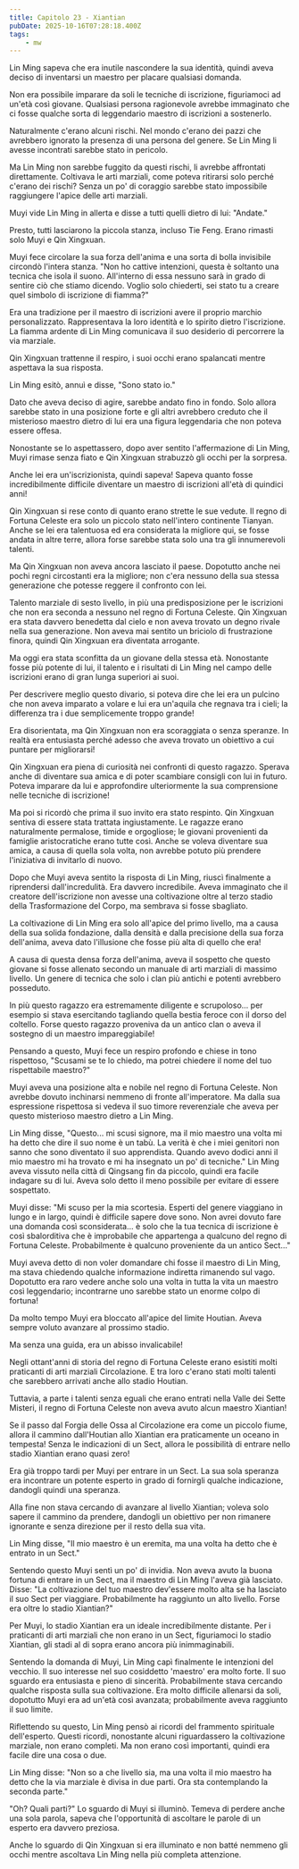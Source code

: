 ```yaml
---
title: Capitolo 23 - Xiantian
pubDate: 2025-10-16T07:28:18.400Z
tags:
    - mw
---
```



Lin Ming sapeva che era inutile nascondere la sua identità, quindi aveva deciso di inventarsi un maestro per placare qualsiasi domanda.


Non era possibile imparare da soli le tecniche di iscrizione, figuriamoci ad un'età così giovane. Qualsiasi persona ragionevole avrebbe immaginato che ci fosse qualche sorta di leggendario maestro di iscrizioni a sostenerlo.


Naturalmente c'erano alcuni rischi. Nel mondo c'erano dei pazzi che avrebbero ignorato la presenza di una persona del genere. Se Lin Ming li avesse incontrati sarebbe stato in pericolo.


Ma Lin Ming non sarebbe fuggito da questi rischi, li avrebbe affrontati direttamente. Coltivava le arti marziali, come poteva ritirarsi solo perché c'erano dei rischi? Senza un po' di coraggio sarebbe stato impossibile raggiungere l'apice delle arti marziali.


Muyi vide Lin Ming in allerta e disse a tutti quelli dietro di lui: "Andate."


Presto, tutti lasciarono la piccola stanza, incluso Tie Feng. Erano rimasti solo Muyi e Qin Xingxuan.


Muyi fece circolare la sua forza dell'anima e una sorta di bolla invisibile circondò l'intera stanza. "Non ho cattive intenzioni, questa è soltanto una tecnica che isola il suono. All'interno di essa nessuno sarà in grado di sentire ciò che stiamo dicendo. Voglio solo chiederti, sei stato tu a creare quel simbolo di iscrizione di fiamma?"


Era una tradizione per il maestro di iscrizioni avere il proprio marchio personalizzato. Rappresentava la loro identità e lo spirito dietro l'iscrizione. La fiamma ardente di Lin Ming comunicava il suo desiderio di percorrere la via marziale.


Qin Xingxuan trattenne il respiro, i suoi occhi erano spalancati mentre aspettava la sua risposta.


Lin Ming esitò, annuì e disse, "Sono stato io."


Dato che aveva deciso di agire, sarebbe andato fino in fondo.
Solo allora sarebbe stato in una posizione forte e gli altri avrebbero creduto che il misterioso maestro dietro di lui era una figura leggendaria che non poteva essere offesa.


Nonostante se lo aspettassero, dopo aver sentito l'affermazione di Lin Ming, Muyi rimase senza fiato e Qin Xingxuan strabuzzò gli occhi per la sorpresa.


Anche lei era un'iscrizionista, quindi sapeva! Sapeva quanto fosse incredibilmente difficile diventare un maestro di iscrizioni all'età di quindici anni!


Qin Xingxuan si rese conto di quanto erano strette le sue vedute. Il regno di Fortuna Celeste era solo un piccolo stato nell'intero continente Tianyan. Anche se lei era talentuosa ed era considerata la migliore qui, se fosse andata in altre terre, allora forse sarebbe stata solo una tra gli innumerevoli talenti.


Ma Qin Xingxuan non aveva ancora lasciato il paese. Dopotutto anche nei pochi regni circostanti era la migliore; non c'era nessuno della sua stessa generazione che potesse reggere il confronto con lei.


Talento marziale di sesto livello, in più una predisposizione per le iscrizioni che non era seconda a nessuno nel regno di Fortuna Celeste. Qin Xingxuan era stata davvero benedetta dal cielo e non aveva trovato un degno rivale nella sua generazione. Non aveva mai sentito un briciolo di frustrazione finora, quindi Qin Xingxuan era diventata arrogante.


Ma oggi era stata sconfitta da un giovane della stessa età.
Nonostante fosse più potente di lui, il talento e i risultati di Lin Ming nel campo delle iscrizioni erano di gran lunga superiori ai suoi.


Per descrivere meglio questo divario, si poteva dire che lei era un pulcino che non aveva imparato a volare e lui era un'aquila che regnava tra i cieli; la differenza tra i due semplicemente troppo grande!


Era disorientata, ma Qin Xingxuan non era scoraggiata o senza speranze. In realtà era entusiasta perché adesso che aveva trovato un obiettivo a cui puntare per migliorarsi!


Qin Xingxuan era piena di curiosità nei confronti di questo ragazzo. Sperava anche di diventare sua amica e di poter scambiare consigli con lui in futuro. Poteva imparare da lui e approfondire ulteriormente la sua comprensione nelle tecniche di iscrizione!


Ma poi si ricordò che prima il suo invito era stato respinto. Qin Xingxuan sentiva di essere stata trattata ingiustamente. Le ragazze erano naturalmente permalose, timide e orgogliose; le giovani provenienti da famiglie aristocratiche erano tutte così. Anche se voleva diventare sua amica, a causa di quella sola volta, non avrebbe potuto più prendere l'iniziativa di invitarlo di nuovo.


Dopo che Muyi aveva sentito la risposta di Lin Ming, riuscì finalmente a riprendersi dall'incredulità. Era davvero incredibile. Aveva immaginato che il creatore dell'iscrizione non avesse una coltivazione oltre al terzo stadio della Trasformazione del Corpo, ma sembrava si fosse sbagliato.


La coltivazione di Lin Ming era solo all'apice del primo livello, ma a causa della sua solida fondazione, dalla densità e dalla precisione della sua forza dell'anima, aveva dato l'illusione che fosse più alta di quello che era!


A causa di questa densa forza dell'anima, aveva il sospetto che questo giovane si fosse allenato secondo un manuale di arti marziali di massimo livello. Un genere di tecnica che solo i clan più antichi e potenti avrebbero posseduto.


In più questo ragazzo era estremamente diligente e scrupoloso... per esempio si stava esercitando tagliando quella bestia feroce con il dorso del coltello. Forse questo ragazzo proveniva da un antico clan o aveva il sostegno di un maestro impareggiabile!


Pensando a questo, Muyi fece un respiro profondo e chiese in tono rispettoso, "Scusami se te lo chiedo, ma potrei chiedere il nome del tuo rispettabile maestro?"


Muyi aveva una posizione alta e nobile nel regno di Fortuna Celeste. Non avrebbe dovuto inchinarsi nemmeno di fronte all'imperatore. Ma dalla sua espressione rispettosa si vedeva il suo timore reverenziale che aveva per questo misterioso maestro dietro a Lin Ming.


Lin Ming disse, "Questo... mi scusi signore, ma il mio maestro una volta mi ha detto che dire il suo nome è un tabù. La verità è che i miei genitori non sanno che sono diventato il suo apprendista. Quando avevo dodici anni il mio maestro mi ha trovato e mi ha insegnato un po' di tecniche." Lin Ming aveva vissuto nella città di Qingsang fin da piccolo, quindi era facile indagare su di lui. Aveva solo detto il meno possibile per evitare di essere sospettato.


Muyi disse: "Mi scuso per la mia scortesia. Esperti del genere viaggiano in lungo e in largo, quindi è difficile sapere dove sono. Non avrei dovuto fare una domanda così sconsiderata... è solo che la tua tecnica di iscrizione è così sbalorditiva che è improbabile che appartenga a qualcuno del regno di Fortuna Celeste. Probabilmente è qualcuno proveniente da un antico Sect..."


Muyi aveva detto di non voler domandare chi fosse il maestro di Lin Ming, ma stava chiedendo qualche informazione indiretta rimanendo sul vago. Dopotutto era raro vedere anche solo una volta in tutta la vita un maestro così leggendario; incontrarne uno sarebbe stato un enorme colpo di fortuna!


Da molto tempo Muyi era bloccato all'apice del limite Houtian. Aveva sempre voluto avanzare al prossimo stadio.


Ma senza una guida, era un abisso invalicabile!


Negli ottant'anni di storia del regno di Fortuna Celeste erano esistiti molti praticanti di arti marziali Circolazione. E tra loro c'erano stati molti talenti che sarebbero arrivati anche allo stadio Houtian.


Tuttavia, a parte i talenti senza eguali che erano entrati nella Valle dei Sette Misteri, il regno di Fortuna Celeste non aveva avuto alcun maestro Xiantian!


Se il passo dal Forgia delle Ossa al Circolazione era come un piccolo fiume, allora il cammino dall'Houtian allo Xiantian era praticamente un oceano in tempesta! Senza le indicazioni di un Sect, allora le possibilità di entrare nello stadio Xiantian erano quasi zero!


Era già troppo tardi per Muyi per entrare in un Sect. La sua sola speranza era incontrare un potente esperto in grado di fornirgli qualche indicazione, dandogli quindi una speranza.


Alla fine non stava cercando di avanzare al livello Xiantian; voleva solo sapere il cammino da prendere, dandogli un obiettivo per non rimanere ignorante e senza direzione per il resto della sua vita.


Lin Ming disse, "Il mio maestro è un eremita, ma una volta ha detto che è entrato in un Sect."


Sentendo questo Muyi sentì un po' di invidia. Non aveva avuto la buona fortuna di entrare in un Sect, ma il maestro di Lin Ming l'aveva già lasciato. Disse: "La coltivazione del tuo maestro dev'essere molto alta se ha lasciato il suo Sect per viaggiare. Probabilmente ha raggiunto un alto livello.
Forse era oltre lo stadio Xiantian?"


Per Muyi, lo stadio Xiantian era un ideale incredibilmente distante. Per i praticanti di arti marziali che non erano in un Sect, figuriamoci lo stadio Xiantian, gli stadi al di sopra erano ancora più inimmaginabili.


Sentendo la domanda di Muyi, Lin Ming capì finalmente le intenzioni del vecchio. Il suo interesse nel suo cosiddetto 'maestro' era molto forte. Il suo sguardo era entusiasta e pieno di sincerità. Probabilmente stava cercando qualche risposta sulla sua coltivazione. Era molto difficile allenarsi da soli, dopotutto Muyi era ad un'età così avanzata; probabilmente aveva raggiunto il suo limite.


Riflettendo su questo, Lin Ming pensò ai ricordi del frammento spirituale dell'esperto. Questi ricordi, nonostante alcuni riguardassero la coltivazione marziale, non erano completi. Ma non erano così importanti, quindi era facile dire una cosa o due.


Lin Ming disse: "Non so a che livello sia, ma una volta il mio maestro ha detto che la via marziale è divisa in due parti. Ora sta contemplando la seconda parte."


"Oh? Quali parti?" Lo sguardo di Muyi si illuminò. Temeva di perdere anche una sola parola, sapeva che l'opportunità di ascoltare le parole di un esperto era davvero preziosa.


Anche lo sguardo di Qin Xingxuan si era illuminato e non batté nemmeno gli occhi mentre ascoltava Lin Ming nella più completa attenzione.
                                


                                



